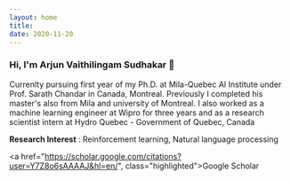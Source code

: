 ```yaml
---
layout: home
title: 
date: 2020-11-20 
---
```

### Hi, I'm Arjun Vaithilingam Sudhakar 👋
Currenlty pursuing first year of my Ph.D. at Mila-Quebec AI Institute under Prof. Sarath Chandar in Canada, Montreal. Previously I completed his master's also from Mila and university of Montreal. I also worked as a machine learning engineer at Wipro for three years and as a research scientist intern at Hydro Quebec - Government of Quebec, Canada

**Research Interest** : Reinforcement learning, Natural language processing
                                                                       
<a href="https://scholar.google.com/citations?user=Y7Z8o6sAAAAJ&hl=en/", class="highlighted">Google Scholar</a>
